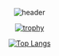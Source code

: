 <div align="center">
  
![header](https://capsule-render.vercel.app/api?type=waving&color=random&animation=twinkling&height=200&section=header&text=Hi👋%20I'm%20Younglee%20Choi&Align=63&descAlignY=60&fontSize=30)
  
[![trophy](https://github-profile-trophy.vercel.app/?username=younglee-Choe&theme=juicyfresh)](https://github.com/younglee-Choe)

[![Top Langs](https://github-readme-stats.vercel.app/api/top-langs/?username=younglee-Choe&layout=compact&theme=dracula&height=180px)](https://github.com/metleeha)

